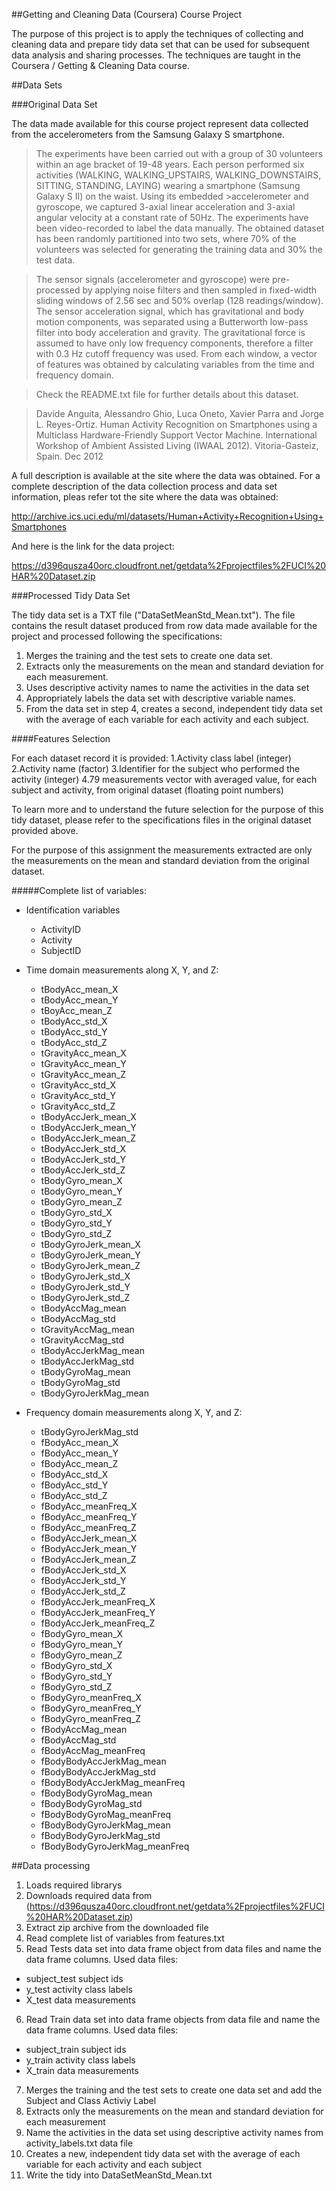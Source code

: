 ##Getting and Cleaning Data (Coursera) Course Project 

The purpose of this project is to apply the techniques of collecting and cleaning data and prepare tidy data set that can be used for subsequent data analysis and sharing processes. The techniques are taught in the Coursera / Getting & Cleaning Data course.

##Data Sets

###Original Data Set

The data made available for this course project represent data collected from the accelerometers from the Samsung Galaxy S smartphone.

>The experiments have been carried out with a group of 30 volunteers within an age bracket of 19-48 years. Each person performed six activities (WALKING, WALKING_UPSTAIRS, WALKING_DOWNSTAIRS, SITTING, STANDING, LAYING) wearing a smartphone (Samsung Galaxy S II) on the waist. Using its embedded >accelerometer and gyroscope, we captured 3-axial linear acceleration and 3-axial angular velocity at a constant rate of 50Hz. The experiments have been video-recorded to label the data manually. The obtained dataset has been randomly partitioned into two sets, where 70% of the volunteers was selected for generating the training data and 30% the test data. 

>The sensor signals (accelerometer and gyroscope) were pre-processed by applying noise filters and then sampled in fixed-width sliding windows of 2.56 sec and 50% overlap (128 readings/window). The sensor acceleration signal, which has gravitational and body motion components, was separated using a Butterworth low-pass filter into body acceleration and gravity. The gravitational force is assumed to have only low frequency components, therefore a filter with 0.3 Hz cutoff frequency was used. From each window, a vector of features was obtained by calculating variables from the time and frequency domain. 

>Check the README.txt file for further details about this dataset.

> Davide Anguita, Alessandro Ghio, Luca Oneto, Xavier Parra and Jorge L. Reyes-Ortiz. Human Activity Recognition on Smartphones using a Multiclass Hardware-Friendly Support Vector Machine. International Workshop of Ambient Assisted Living (IWAAL 2012). Vitoria-Gasteiz, Spain. Dec 2012

A full description is available at the site where the data was obtained. 
For a complete description of the data collection process and data set information, pleas refer tot the site where the data was obtained:

http://archive.ics.uci.edu/ml/datasets/Human+Activity+Recognition+Using+Smartphones 

And here is the link for the data project: 

https://d396qusza40orc.cloudfront.net/getdata%2Fprojectfiles%2FUCI%20HAR%20Dataset.zip 

###Processed Tidy Data Set

The tidy data set is a TXT file ("DataSetMeanStd_Mean.txt"). The file contains the result dataset produced from row data made available for the project and processed following  the specifications:

1. Merges the training and the test sets to create one data set.
2. Extracts only the measurements on the mean and standard deviation for each measurement. 
3. Uses descriptive activity names to name the activities in the data set
4. Appropriately labels the data set with descriptive variable names. 
5. From the data set in step 4, creates a second, independent tidy data set with the average of each variable for each activity and each subject.



####Features Selection

For each dataset record it is provided:
1.Activity class label (integer)
2.Activity name (factor)
3.Identifier for the subject who performed the activity (integer)
4.79 measurements vector with averaged value, for each subject and activity, from original dataset (floating point numbers) 

To learn more and to understand the future selection for the purpose of this tidy dataset, please refer to the specifications files in the original dataset provided above.

For the purpose of this assignment the measurements extracted are only the measurements on the mean and standard deviation from the original dataset.

#####Complete list of variables:

* Identification variables
  + ActivityID
  + Activity
  + SubjectID
 
* Time domain measurements along X, Y, and Z:
  + tBodyAcc_mean_X
  + tBodyAcc_mean_Y
  + tBoyAcc_mean_Z
  + tBodyAcc_std_X
  + tBodyAcc_std_Y
  + tBodyAcc_std_Z
  + tGravityAcc_mean_X
  + tGravityAcc_mean_Y
  + tGravityAcc_mean_Z
  + tGravityAcc_std_X
  + tGravityAcc_std_Y
  + tGravityAcc_std_Z
  + tBodyAccJerk_mean_X
  + tBodyAccJerk_mean_Y
  + tBodyAccJerk_mean_Z
  + tBodyAccJerk_std_X
  + tBodyAccJerk_std_Y
  + tBodyAccJerk_std_Z
  + tBodyGyro_mean_X
  + tBodyGyro_mean_Y
  + tBodyGyro_mean_Z
  + tBodyGyro_std_X
  + tBodyGyro_std_Y
  + tBodyGyro_std_Z
  + tBodyGyroJerk_mean_X
  + tBodyGyroJerk_mean_Y
  + tBodyGyroJerk_mean_Z
  + tBodyGyroJerk_std_X
  + tBodyGyroJerk_std_Y
  + tBodyGyroJerk_std_Z
  + tBodyAccMag_mean
  + tBodyAccMag_std
  + tGravityAccMag_mean
  + tGravityAccMag_std
  + tBodyAccJerkMag_mean
  + tBodyAccJerkMag_std
  + tBodyGyroMag_mean
  + tBodyGyroMag_std
  + tBodyGyroJerkMag_mean

* Frequency domain measurements along X, Y, and Z:
  + tBodyGyroJerkMag_std
  + fBodyAcc_mean_X
  + fBodyAcc_mean_Y
  + fBodyAcc_mean_Z
  + fBodyAcc_std_X
  + fBodyAcc_std_Y
  + fBodyAcc_std_Z
  + fBodyAcc_meanFreq_X
  + fBodyAcc_meanFreq_Y
  + fBodyAcc_meanFreq_Z
  + fBodyAccJerk_mean_X
  + fBodyAccJerk_mean_Y
  + fBodyAccJerk_mean_Z
  + fBodyAccJerk_std_X
  + fBodyAccJerk_std_Y
  + fBodyAccJerk_std_Z
  + fBodyAccJerk_meanFreq_X
  + fBodyAccJerk_meanFreq_Y
  + fBodyAccJerk_meanFreq_Z
  + fBodyGyro_mean_X
  + fBodyGyro_mean_Y
  + fBodyGyro_mean_Z
  + fBodyGyro_std_X
  + fBodyGyro_std_Y
  + fBodyGyro_std_Z
  + fBodyGyro_meanFreq_X
  + fBodyGyro_meanFreq_Y
  + fBodyGyro_meanFreq_Z
  + fBodyAccMag_mean
  + fBodyAccMag_std
  + fBodyAccMag_meanFreq
  + fBodyBodyAccJerkMag_mean
  + fBodyBodyAccJerkMag_std
  + fBodyBodyAccJerkMag_meanFreq
  + fBodyBodyGyroMag_mean
  + fBodyBodyGyroMag_std
  + fBodyBodyGyroMag_meanFreq
  + fBodyBodyGyroJerkMag_mean
  + fBodyBodyGyroJerkMag_std
  + fBodyBodyGyroJerkMag_meanFreq



##Data processing

1. Loads required librarys 
2. Downloads required data from (https://d396qusza40orc.cloudfront.net/getdata%2Fprojectfiles%2FUCI%20HAR%20Dataset.zip)
3. Extract zip archive from the downloaded file
4. Read complete list of variables from features.txt
5. Read Tests data set into data frame object from data files and name the data frame columns. Used data files:
  * subject_test subject ids
  * y_test activity class labels
  * X_test data measurements
6. Read Train data set into data frame objects from data file and name the data frame columns. Used data files:
  * subject_train subject ids
  * y_train activity class labels
  * X_train data measurements
7. Merges the training and the test sets to create one data set and add the Subject and Class Activiy Label
8. Extracts only the measurements on the mean and standard deviation for each measurement 
9. Name the activities in the data set using descriptive activity names from activity_labels.txt data file
10. Creates a new, independent tidy data set with the average of each variable for each activity and each subject
11. Write the tidy into DataSetMeanStd_Mean.txt


